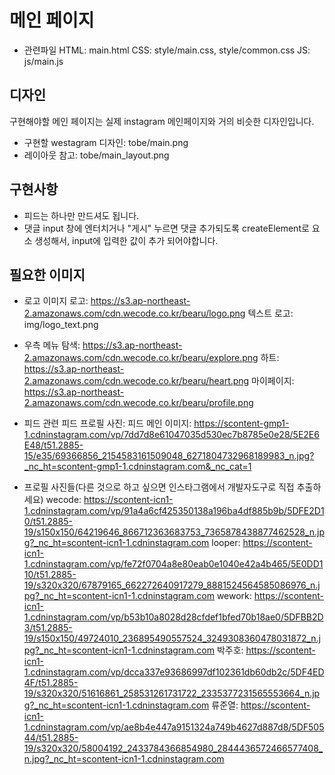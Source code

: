 # 메인 페이지

- 관련파일
  HTML: main.html
  CSS: style/main.css, style/common.css
  JS: js/main.js

## 디자인

구현해야할 메인 페이지는 실제 instagram 메인페이지와 거의 비슷한 디자인입니다.

- 구현할 westagram 디자인: tobe/main.png
- 레이아웃 참고: tobe/main_layout.png

## 구현사항

- 피드는 하나만 만드셔도 됩니다.
- 댓글 input 창에 엔터치거나 "게시" 누르면 댓글 추가되도록 createElement로 요소 생성해서, input에 입력한 값이 추가 되어야합니다.

## 필요한 이미지

- 로고
  이미지 로고: https://s3.ap-northeast-2.amazonaws.com/cdn.wecode.co.kr/bearu/logo.png
  텍스트 로고: img/logo_text.png

- 우측 메뉴
  탐색: https://s3.ap-northeast-2.amazonaws.com/cdn.wecode.co.kr/bearu/explore.png
  하트: https://s3.ap-northeast-2.amazonaws.com/cdn.wecode.co.kr/bearu/heart.png
  마이페이지: https://s3.ap-northeast-2.amazonaws.com/cdn.wecode.co.kr/bearu/profile.png

- 피드 관련
  피드 프로필 사진:
  피드 메인 이미지: https://scontent-gmp1-1.cdninstagram.com/vp/7dd7d8e61047035d530ec7b8785e0e28/5E2E6E48/t51.2885-15/e35/69366856_2154583161509048_6271804732968189983_n.jpg?_nc_ht=scontent-gmp1-1.cdninstagram.com&_nc_cat=1

- 프로필 사진들(다른 것으로 하고 싶으면 인스타그램에서 개발자도구로 직접 추출하세요)
  wecode: https://scontent-icn1-1.cdninstagram.com/vp/91a4a6cf425350138a196ba4df885b9b/5DFE2D10/t51.2885-19/s150x150/64219646_866712363683753_7365878438877462528_n.jpg?_nc_ht=scontent-icn1-1.cdninstagram.com
  looper: https://scontent-icn1-1.cdninstagram.com/vp/fe72f0704a8e80eab0e1040e42a4b465/5E0DD110/t51.2885-19/s320x320/67879165_662272640917279_8881524564585086976_n.jpg?_nc_ht=scontent-icn1-1.cdninstagram.com
  wework: https://scontent-icn1-1.cdninstagram.com/vp/b53b10a8028d28cfdef1bfed70b18ae0/5DFBB2D3/t51.2885-19/s150x150/49724010_236895490557524_3249308360478031872_n.jpg?_nc_ht=scontent-icn1-1.cdninstagram.com
  박주호: https://scontent-icn1-1.cdninstagram.com/vp/dcca337e93686997df102361db60db2c/5DF4ED4F/t51.2885-19/s320x320/51616861_258531261731722_2335377231565553664_n.jpg?_nc_ht=scontent-icn1-1.cdninstagram.com
  류준열: https://scontent-icn1-1.cdninstagram.com/vp/ae8b4e447a9151324a749b4627d887d8/5DF50544/t51.2885-19/s320x320/58004192_2433784366854980_2844436572466577408_n.jpg?_nc_ht=scontent-icn1-1.cdninstagram.com
